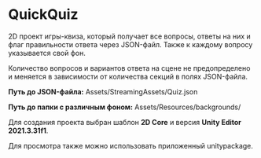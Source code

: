 # QuickQuiz
2D проект игры-квиза, который получает все вопросы, ответы на них и флаг правильности ответа через JSON-файл. Также к каждому вопросу указывается свой фон.

Количество вопросов и вариантов ответа на сцене не предопределено и меняется в зависимости от количества секций в полях JSON-файла.

**Путь до JSON-файла:** Assets/StreamingAssets/Quiz.json

**Путь до папки с различным фоном:** Assets/Resources/backgrounds/

Для создания проекта выбран шаблон **2D Core** и версия **Unity Editor 2021.3.31f1**.

Для просмотра также можно использовать приложенный unitypackage.
